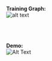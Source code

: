 <b>Training Graph:</b><br>
![alt text](https://github.com/rohan1198/Reinforcement-Learning-Deep-Q-Networks/blob/main/assets/double_dqn.jpg)

<br><br><br>
<b>Demo:</b><br>
![Alt Text](https://github.com/rohan1198/Reinforcement-Learning-Deep-Q-Networks/blob/main/assets/double_dqn.gif)
